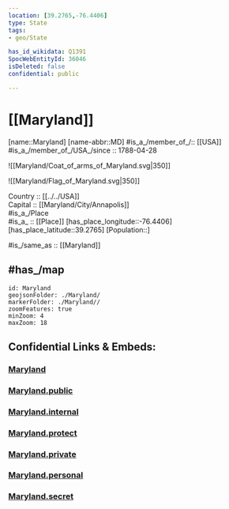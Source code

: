 ```yaml
---
location: [39.2765,-76.4406] 
type: State
tags:
- geo/State

has_id_wikidata: Q1391 
SpocWebEntityId: 36046
isDeleted: false
confidential: public

---
```


# [[Maryland]] 

[name::Maryland] 
[name-abbr::MD] 
#is_a_/member_of_/:: [[USA]]
#is_a_/member_of_/USA_/since :: 1788-04-28  


![[Maryland/Coat_of_arms_of_Maryland.svg|350]] 

![[Maryland/Flag_of_Maryland.svg|350]] 

Country :: [[../../USA]]  
Capital :: [[Maryland/City/Annapolis]]  
#is_a_/Place  
#is_a_ :: [[Place]] 
[has_place_longitude::-76.4406] 
[has_place_latitude::39.2765] 
[Population::] 

#is_/same_as :: [[Maryland]]

## #has_/map  

```leaflet
id: Maryland
geojsonFolder: ./Maryland/
markerFolder: ./Maryland//
zoomFeatures: true 
minZoom: 4 
maxZoom: 18
```


## Confidential Links & Embeds: 

### [Maryland](/_Standards/Earth/Continent/America~North/USA/USA~Eastern/Maryland.md) 

### [Maryland.public](/_public/Earth/Continent/America~North/USA/USA~Eastern/Maryland.public.md) 

### [Maryland.internal](/_internal/Earth/Continent/America~North/USA/USA~Eastern/Maryland.internal.md) 

### [Maryland.protect](/_protect/Earth/Continent/America~North/USA/USA~Eastern/Maryland.protect.md) 

### [Maryland.private](/_private/Earth/Continent/America~North/USA/USA~Eastern/Maryland.private.md) 

### [Maryland.personal](/_personal/Earth/Continent/America~North/USA/USA~Eastern/Maryland.personal.md) 

### [Maryland.secret](/_secret/Earth/Continent/America~North/USA/USA~Eastern/Maryland.secret.md)

